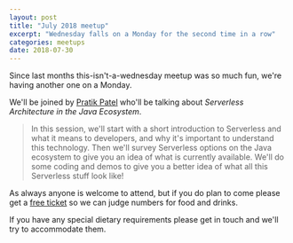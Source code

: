 ```yaml
---
layout: post
title: "July 2018 meetup"
excerpt: "Wednesday falls on a Monday for the second time in a row"
categories: meetups 
date: 2018-07-30
---
```


Since last months this-isn't-a-wednesday meetup was so much fun, we're having another one on a Monday.

We'll be joined by [Pratik Patel](https://twitter.com/prpatel?lang=en) who'll be talking about *Serverless Architecture in the Java Ecosystem*. 

> In this session, we'll start with a short introduction to Serverless and what it means to developers, and why it's important to understand this technology. Then we'll survey Serverless options on the Java ecosystem to give you an idea of what is currently available. We'll do some coding and demos to give you a better idea of what all this Serverless stuff look like!

As always anyone is welcome to attend, but if you do plan to come please get a [free ticket](https://ti.to/edjug/edjug-july-meetup) so we can judge numbers for food and drinks.

If you have any special dietary requirements please get in touch and we'll try to accommodate them.


